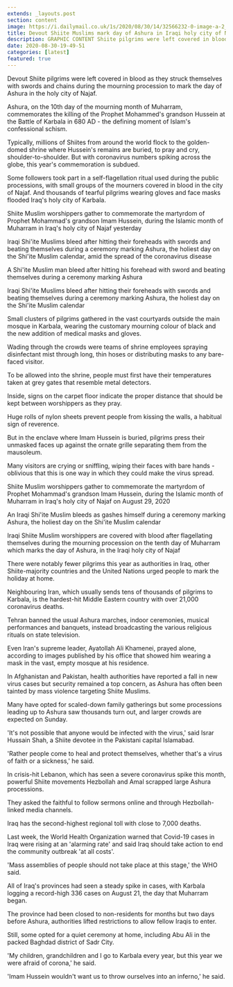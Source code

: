 ```yaml
---
extends: _layouts.post
section: content
image: https://i.dailymail.co.uk/1s/2020/08/30/14/32566232-0-image-a-2_1598793456749.jpg 
title: Devout Shiite Muslims mark day of Ashura in Iraqi holy city of Najaf 
description: GRAPHIC CONTENT Shiite pilgrims were left covered in blood as they struck themselves with swords during the procession to mark the day of Ashura. 
date: 2020-08-30-19-49-51 
categories: [latest] 
featured: true 
--- 
```

Devout Shiite pilgrims were left covered in blood as they struck themselves with swords and chains during the mourning procession to mark the day of Ashura in the holy city of Najaf. 

Ashura, on the 10th day of the mourning month of Muharram, commemorates the killing of the Prophet Mohammed's grandson Hussein at the Battle of Karbala in 680 AD - the defining moment of Islam's confessional schism.

Typically, millions of Shiites from around the world flock to the golden-domed shrine where Hussein's remains are buried, to pray and cry, shoulder-to-shoulder. But with coronavirus numbers spiking across the globe, this year's commemoration is subdued. 

Some followers took part in a self-flagellation ritual used during the public processions, with small groups of the mourners covered in blood in the city of Najaf. And thousands of tearful pilgrims wearing gloves and face masks flooded Iraq's holy city of Karbala.

Shiite Muslim worshippers gather to commemorate the martyrdom of Prophet Mohammad's grandson Imam Hussein, during the Islamic month of Muharram in Iraq's holy city of Najaf yesterday

Iraqi Shi'ite Muslims bleed after hitting their foreheads with swords and beating themselves during a ceremony marking Ashura, the holiest day on the Shi'ite Muslim calendar, amid the spread of the coronavirus disease 

A Shi'ite Muslim man bleed after hitting his forehead with sword and beating themselves during a ceremony marking Ashura

Iraqi Shi'ite Muslims bleed after hitting their foreheads with swords and beating themselves during a ceremony marking Ashura, the holiest day on the Shi'ite Muslim calendar

Small clusters of pilgrims gathered in the vast courtyards outside the main mosque in Karbala, wearing the customary mourning colour of black and the new addition of medical masks and gloves.

Wading through the crowds were teams of shrine employees spraying disinfectant mist through long, thin hoses or distributing masks to any bare-faced visitor.

To be allowed into the shrine, people must first have their temperatures taken at grey gates that resemble metal detectors.

Inside, signs on the carpet floor indicate the proper distance that should be kept between worshippers as they pray.

Huge rolls of nylon sheets prevent people from kissing the walls, a habitual sign of reverence. 

But in the enclave where Imam Hussein is buried, pilgrims press their unmasked faces up against the ornate grille separating them from the mausoleum.

Many visitors are crying or sniffling, wiping their faces with bare hands - oblivious that this is one way in which they could make the virus spread.

Shiite Muslim worshippers gather to commemorate the martyrdom of Prophet Mohammad's grandson Imam Hussein, during the Islamic month of Muharram in Iraq's holy city of Najaf on August 29, 2020

An Iraqi Shi'ite Muslim bleeds as gashes himself during a ceremony marking Ashura, the holiest day on the Shi'ite Muslim calendar

Iraqi Shiite Muslim worshippers are covered with blood after flagellating themselves during the mourning procession on the tenth day of Muharram which marks the day of Ashura, in the Iraqi holy city of Najaf

There were notably fewer pilgrims this year as authorities in Iraq, other Shiite-majority countries and the United Nations urged people to mark the holiday at home.

Neighbouring Iran, which usually sends tens of thousands of pilgrims to Karbala, is the hardest-hit Middle Eastern country with over 21,000 coronavirus deaths.

Tehran banned the usual Ashura marches, indoor ceremonies, musical performances and banquets, instead broadcasting the various religious rituals on state television.

Even Iran's supreme leader, Ayatollah Ali Khamenei, prayed alone, according to images published by his office that showed him wearing a mask in the vast, empty mosque at his residence.

In Afghanistan and Pakistan, health authorities have reported a fall in new virus cases but security remained a top concern, as Ashura has often been tainted by mass violence targeting Shiite Muslims.

Many have opted for scaled-down family gatherings but some processions leading up to Ashura saw thousands turn out, and larger crowds are expected on Sunday.

'It's not possible that anyone would be infected with the virus,' said Israr Hussain Shah, a Shiite devotee in the Pakistani capital Islamabad.

'Rather people come to heal and protect themselves, whether that's a virus of faith or a sickness,' he said. 

In crisis-hit Lebanon, which has seen a severe coronavirus spike this month, powerful Shiite movements Hezbollah and Amal scrapped large Ashura processions.

They asked the faithful to follow sermons online and through Hezbollah-linked media channels.

Iraq has the second-highest regional toll with close to 7,000 deaths.

Last week, the World Health Organization warned that Covid-19 cases in Iraq were rising at an 'alarming rate' and said Iraq should take action to end the community outbreak 'at all costs'.

'Mass assemblies of people should not take place at this stage,' the WHO said.

All of Iraq's provinces had seen a steady spike in cases, with Karbala logging a record-high 336 cases on August 21, the day that Muharram began.

The province had been closed to non-residents for months but two days before Ashura, authorities lifted restrictions to allow fellow Iraqis to enter.

Still, some opted for a quiet ceremony at home, including Abu Ali in the packed Baghdad district of Sadr City.

'My children, grandchildren and I go to Karbala every year, but this year we were afraid of corona,' he said.

'Imam Hussein wouldn't want us to throw ourselves into an inferno,' he said.

